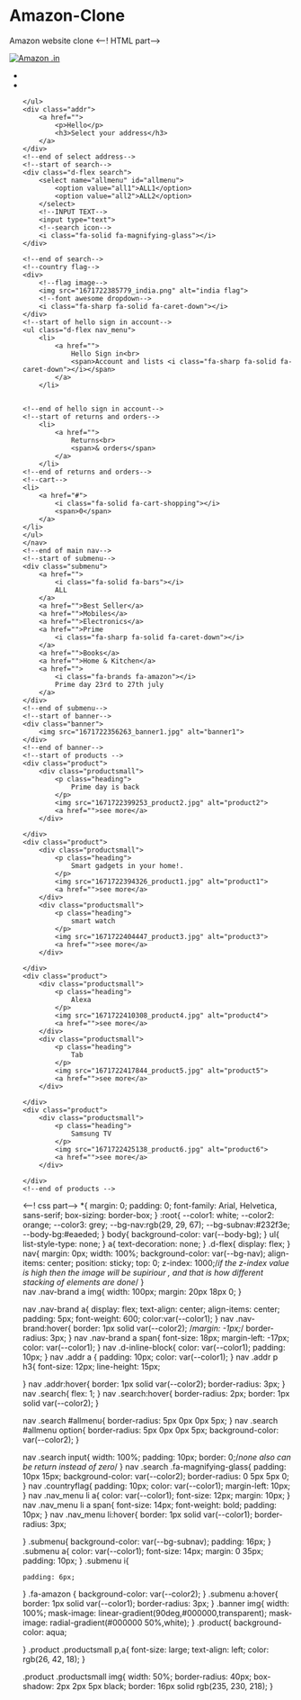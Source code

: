 # Amazon-Clone
Amazon website clone
<--! HTML part-->
<!DOCTYPE html>
<html lang="en">
<head>
    <meta charset="UTF-8">
    <meta http-equiv="X-UA-Compatible" content="IE=edge">
    <meta name="viewport" content="width=device-width, initial-scale=1.0">
    <title>amazonclone</title>
    <link rel="stylesheet" href="amazonclone.css">
    <script src="https://kit.fontawesome.com/211484dd5c.js" crossorigin="anonymous"></script>
</head>
<body>
    <!--top navigation bar8-->
    <nav class="d-flex">
        <!--brand logo-->
        <div class="nav-brand">
            <a href="">
                <img src="1671722381385_logo.png" alt="Amazon">
                <span>.in</span>
            </a>
        </div>
        <!--select address-->
    <ul class="d-inline-block">
        <li>&nbsp</li>
        <li>
            <!--font awesome for location-->
            <i class="fa-sharp fa-solid fa-location-dot"></i>
        </li>

    </ul>
    <div class="addr">
        <a href="">
            <p>Hello</p>
            <h3>Select your address</h3>
        </a>
    </div>
    <!--end of select address-->
    <!--start of search-->
    <div class="d-flex search">
        <select name="allmenu" id="allmenu">
            <option value="all1">ALL1</option>
            <option value="all2">ALL2</option>
        </select>
        <!--INPUT TEXT-->
        <input type="text">
        <!--search icon-->
        <i class="fa-solid fa-magnifying-glass"></i>
    </div>
   
    <!--end of search-->
    <!--country flag-->
    <div>
        <!--flag image-->
        <img src="1671722385779_india.png" alt="india flag">
        <!--font awesome dropdown-->
        <i class="fa-sharp fa-solid fa-caret-down"></i>
    </div>
    <!--start of hello sign in account-->
    <ul class="d-flex nav_menu">
        <li>
            <a href="">
                Hello Sign in<br>
                <span>Account and lists <i class="fa-sharp fa-solid fa-caret-down"></i></span>
            </a>
        </li>

    
    <!--end of hello sign in account-->
    <!--start of returns and orders-->
        <li>
            <a href="">
                Returns<br>
                <span>& orders</span>
            </a>
        </li>
    <!--end of returns and orders-->
    <!--cart-->
    <li>
        <a href="#">
            <i class="fa-solid fa-cart-shopping"></i>
            <span>0</span>
        </a>
    </li>
    </ul>
    </nav>
    <!--end of main nav-->
    <!--start of submenu-->
    <div class="submenu">
        <a href="">
            <i class="fa-solid fa-bars"></i>
            ALL
        </a>
        <a href="">Best Seller</a>
        <a href="">Mobiles</a>
        <a href="">Electronics</a>
        <a href="">Prime
            <i class="fa-sharp fa-solid fa-caret-down"></i>
        </a>
        <a href="">Books</a>
        <a href="">Home & Kitchen</a>
        <a href="">
            <i class="fa-brands fa-amazon"></i>
            Prime day 23rd to 27th july
        </a>
    </div>
    <!--end of submenu-->
    <!--start of banner-->
    <div class="banner">
        <img src="1671722356263_banner1.jpg" alt="banner1"> 
    </div>
    <!--end of banner-->
    <!--start of products -->
    <div class="product">
        <div class="productsmall">
            <p class="heading">
                Prime day is back
            </p>
            <img src="1671722399253_product2.jpg" alt="product2">
            <a href="">see more</a>
        </div>

    </div>
    <div class="product">
        <div class="productsmall">
            <p class="heading">
                Smart gadgets in your home!.
            </p>
            <img src="1671722394326_product1.jpg" alt="product1">
            <a href="">see more</a>
        </div>
        <div class="productsmall">
            <p class="heading">
                smart watch
            </p>
            <img src="1671722404447_product3.jpg" alt="product3">
            <a href="">see more</a>
        </div>

    </div>
    <div class="product">
        <div class="productsmall">
            <p class="heading">
                Alexa
            </p>
            <img src="1671722410308_product4.jpg" alt="product4">
            <a href="">see more</a>
        </div>
        <div class="productsmall">
            <p class="heading">
                Tab
            </p>
            <img src="1671722417844_product5.jpg" alt="product5">
            <a href="">see more</a>
        </div>

    </div>
    <div class="product">
        <div class="productsmall">
            <p class="heading">
                Samsung TV
            </p>
            <img src="1671722425138_product6.jpg" alt="product6">
            <a href="">see more</a>
        </div>

    </div>
    <!--end of products -->

</body>
</html>




<--! css part-->
*{
    margin: 0;
    padding: 0;
    font-family: Arial, Helvetica, sans-serif;
    box-sizing: border-box;
}
:root{
    --color1: white;
    --color2: orange;
    --color3: grey;
    --bg-nav:rgb(29, 29, 67);
    --bg-subnav:#232f3e;
    --body-bg:#eaeded;
}
body{
    background-color: var(--body-bg);
}
ul{
    list-style-type: none;
}
a{
    text-decoration: none;
}
.d-flex{
    display: flex;
}
nav{
    margin: 0px;
    width: 100%;
    background-color: var(--bg-nav);
    align-items: center;
    position: sticky;
    top: 0;
    z-index: 1000;/*if the z-index value is high then the image will be supiriour , and that is how different stacking of elements are done*/
}   
nav .nav-brand a img{
    width: 100px;
    margin: 20px 18px 0;
}

nav .nav-brand a{
    display: flex;
    text-align: center;
    align-items: center;
    padding: 5px;
    font-weight: 600;
    color:var(--color1);
}
nav .nav-brand:hover{
    border: 1px solid var(--color2);
    /*margin: -1px;*/
    border-radius: 3px;
}
nav .nav-brand a span{
    font-size: 18px;
    margin-left: -17px;
    color: var(--color1);
}
nav .d-inline-block{
    color: var(--color1);
    padding: 10px;
}
nav .addr a {
    padding: 10px;
    color: var(--color1);
}
nav .addr p h3{
    font-size: 12px;
    line-height: 15px;
    
}
nav .addr:hover{
    border: 1px solid var(--color2);
    border-radius: 3px;
}
nav .search{
    flex: 1;
}
nav .search:hover{
    border-radius: 2px;
    border: 1px solid var(--color2);
}

nav .search #allmenu{
    border-radius: 5px 0px 0px 5px;
}
nav .search #allmenu option{
    border-radius: 5px 0px 0px 5px;
    background-color: var(--color2);
}

nav .search input{
    width: 100%;
    padding: 10px;
    border: 0;/*none also can be return instead of zero*/
}
nav .search .fa-magnifying-glass{
    padding: 10px  15px;
    background-color: var(--color2);
    border-radius: 0 5px 5px 0;
}
nav .countryflag{
    padding: 10px;
    color: var(--color1);
    margin-left: 10px;
}
nav .nav_menu li a{
    color: var(--color1);
    font-size: 12px;
    margin: 10px;
}
nav .nav_menu li a span{
    font-size: 14px;
    font-weight: bold;
    padding: 10px;
}
nav .nav_menu li:hover{
    border: 1px solid var(--color1);
    border-radius: 3px;

}
.submenu{
    background-color: var(--bg-subnav);
    padding: 16px;
}
.submenu a{
    color: var(--color1);
    font-size: 14px;
    margin: 0 35px;
    padding: 10px;
}
.submenu i{
   
    padding: 6px;
}
.fa-amazon {
    background-color: var(--color2);
}
.submenu a:hover{
    border: 1px solid var(--color1);
    border-radius: 3px;
}
.banner img{
    width: 100%;
    mask-image: linear-gradient(90deg,#000000,transparent);
    mask-image: radial-gradient(#000000 50%,white);
}
.product{
    background-color: aqua;
    
}
.product .productsmall p,a{
    font-size: large;
    text-align: left;
    color: rgb(26, 42, 18);
}

.product .productsmall img{
    width: 50%;
    border-radius: 40px;
    box-shadow: 2px 2px 5px black;
    border: 16px solid rgb(235, 230, 218);
}
